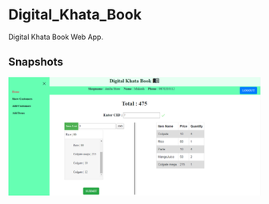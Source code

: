 # Digital_Khata_Book
Digital Khata Book Web App.

## Snapshots
<img src="Digital Khata Book SS/Dashboard.PNG">

